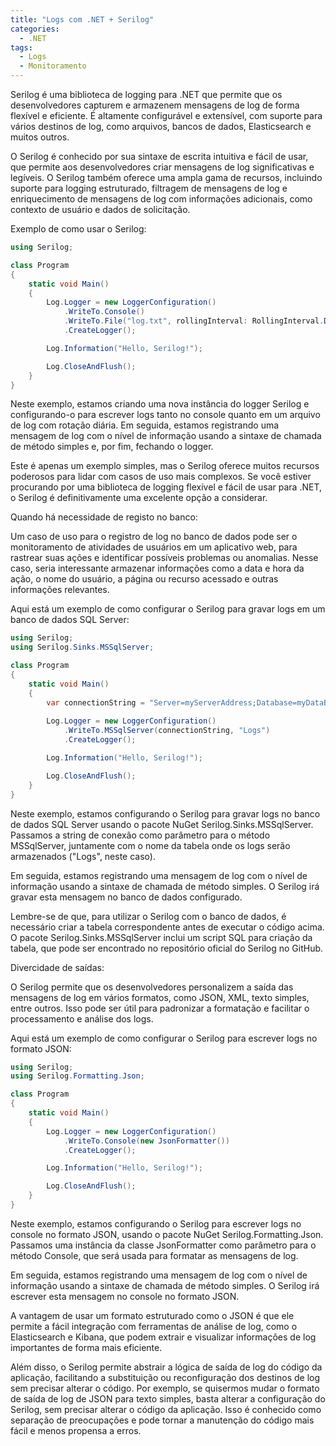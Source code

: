 ```yaml
---
title: "Logs com .NET + Serilog"
categories:
  - .NET
tags:
  - Logs
  - Monitoramento
---
```


Serilog é uma biblioteca de logging para .NET que permite que os desenvolvedores capturem e armazenem mensagens de log de forma flexível e eficiente. É altamente configurável e extensível, com suporte para vários destinos de log, como arquivos, bancos de dados, Elasticsearch e muitos outros.

O Serilog é conhecido por sua sintaxe de escrita intuitiva e fácil de usar, que permite aos desenvolvedores criar mensagens de log significativas e legíveis. O Serilog também oferece uma ampla gama de recursos, incluindo suporte para logging estruturado, filtragem de mensagens de log e enriquecimento de mensagens de log com informações adicionais, como contexto de usuário e dados de solicitação.

Exemplo de como usar o Serilog:

```csharp
using Serilog;

class Program
{
    static void Main()
    {
        Log.Logger = new LoggerConfiguration()
            .WriteTo.Console()
            .WriteTo.File("log.txt", rollingInterval: RollingInterval.Day)
            .CreateLogger();

        Log.Information("Hello, Serilog!");

        Log.CloseAndFlush();
    }
}
```

Neste exemplo, estamos criando uma nova instância do logger Serilog e configurando-o para escrever logs tanto no console quanto em um arquivo de log com rotação diária. Em seguida, estamos registrando uma mensagem de log com o nível de informação usando a sintaxe de chamada de método simples e, por fim, fechando o logger.

Este é apenas um exemplo simples, mas o Serilog oferece muitos recursos poderosos para lidar com casos de uso mais complexos. Se você estiver procurando por uma biblioteca de logging flexível e fácil de usar para .NET, o Serilog é definitivamente uma excelente opção a considerar.


Quando há necessidade de registo no banco:

Um caso de uso para o registro de log no banco de dados pode ser o monitoramento de atividades de usuários em um aplicativo web, para rastrear suas ações e identificar possíveis problemas ou anomalias. Nesse caso, seria interessante armazenar informações como a data e hora da ação, o nome do usuário, a página ou recurso acessado e outras informações relevantes.

Aqui está um exemplo de como configurar o Serilog para gravar logs em um banco de dados SQL Server:

```csharp
using Serilog;
using Serilog.Sinks.MSSqlServer;

class Program
{
    static void Main()
    {
        var connectionString = "Server=myServerAddress;Database=myDataBase;User Id=myUsername;Password=myPassword;";
        
        Log.Logger = new LoggerConfiguration()
            .WriteTo.MSSqlServer(connectionString, "Logs")
            .CreateLogger();

        Log.Information("Hello, Serilog!");

        Log.CloseAndFlush();
    }
}
```

Neste exemplo, estamos configurando o Serilog para gravar logs no banco de dados SQL Server usando o pacote NuGet Serilog.Sinks.MSSqlServer. Passamos a string de conexão como parâmetro para o método MSSqlServer, juntamente com o nome da tabela onde os logs serão armazenados ("Logs", neste caso).

Em seguida, estamos registrando uma mensagem de log com o nível de informação usando a sintaxe de chamada de método simples. O Serilog irá gravar esta mensagem no banco de dados configurado.

Lembre-se de que, para utilizar o Serilog com o banco de dados, é necessário criar a tabela correspondente antes de executar o código acima. O pacote Serilog.Sinks.MSSqlServer inclui um script SQL para criação da tabela, que pode ser encontrado no repositório oficial do Serilog no GitHub.

Divercidade de saídas:

O Serilog permite que os desenvolvedores personalizem a saída das mensagens de log em vários formatos, como JSON, XML, texto simples, entre outros. Isso pode ser útil para padronizar a formatação e facilitar o processamento e análise dos logs.

Aqui está um exemplo de como configurar o Serilog para escrever logs no formato JSON:

```csharp
using Serilog;
using Serilog.Formatting.Json;

class Program
{
    static void Main()
    {
        Log.Logger = new LoggerConfiguration()
            .WriteTo.Console(new JsonFormatter())
            .CreateLogger();

        Log.Information("Hello, Serilog!");

        Log.CloseAndFlush();
    }
}
```

Neste exemplo, estamos configurando o Serilog para escrever logs no console no formato JSON, usando o pacote NuGet Serilog.Formatting.Json. Passamos uma instância da classe JsonFormatter como parâmetro para o método Console, que será usada para formatar as mensagens de log.

Em seguida, estamos registrando uma mensagem de log com o nível de informação usando a sintaxe de chamada de método simples. O Serilog irá escrever esta mensagem no console no formato JSON.

A vantagem de usar um formato estruturado como o JSON é que ele permite a fácil integração com ferramentas de análise de log, como o Elasticsearch e Kibana, que podem extrair e visualizar informações de log importantes de forma mais eficiente.

Além disso, o Serilog permite abstrair a lógica de saída de log do código da aplicação, facilitando a substituição ou reconfiguração dos destinos de log sem precisar alterar o código. Por exemplo, se quisermos mudar o formato de saída de log de JSON para texto simples, basta alterar a configuração do Serilog, sem precisar alterar o código da aplicação. Isso é conhecido como separação de preocupações e pode tornar a manutenção do código mais fácil e menos propensa a erros.

